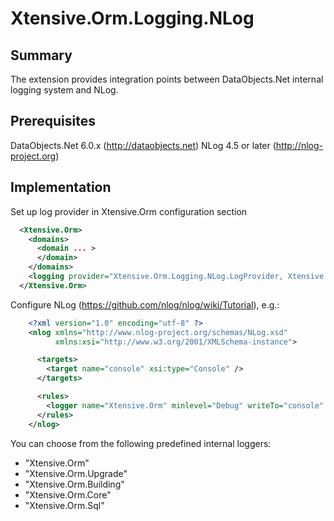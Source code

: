 ﻿Xtensive.Orm.Logging.NLog
=========================

Summary
-------
The extension provides integration points between DataObjects.Net internal logging system and NLog.

Prerequisites
-------------

DataObjects.Net 6.0.x (http://dataobjects.net)
NLog 4.5 or later (http://nlog-project.org)

Implementation
--------------

Set up log provider in Xtensive.Orm configuration section

```xml
  <Xtensive.Orm>
    <domains>
      <domain ... >
      </domain>
    </domains>
    <logging provider="Xtensive.Orm.Logging.NLog.LogProvider, Xtensive.Orm.Logging.NLog">
  </Xtensive.Orm>
```

Configure NLog (https://github.com/nlog/nlog/wiki/Tutorial), e.g.:

```xml
    <?xml version="1.0" encoding="utf-8" ?>
    <nlog xmlns="http://www.nlog-project.org/schemas/NLog.xsd"
          xmlns:xsi="http://www.w3.org/2001/XMLSchema-instance">

      <targets>
        <target name="console" xsi:type="Console" />
      </targets>

      <rules>
        <logger name="Xtensive.Orm" minlevel="Debug" writeTo="console" />
      </rules>
    </nlog>
```

You can choose from the following predefined internal loggers:
 - "Xtensive.Orm"
 - "Xtensive.Orm.Upgrade"
 - "Xtensive.Orm.Building"
 - "Xtensive.Orm.Core"
 - "Xtensive.Orm.Sql"
